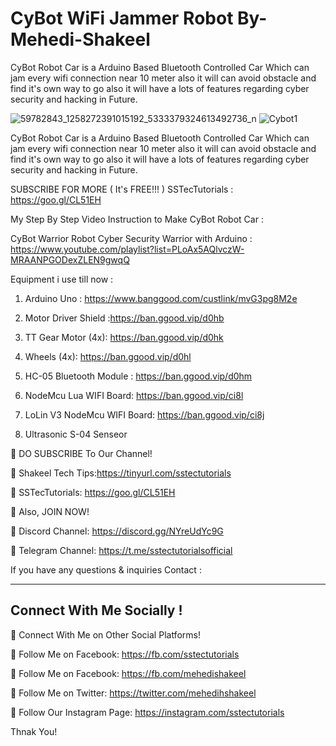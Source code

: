 # CyBot WiFi Jammer Robot By-Mehedi-Shakeel
CyBot Robot Car is a Arduino Based Bluetooth Controlled Car Which can jam every wifi connection near 10 meter also it will can avoid obstacle and find it's own way to go also it will have a lots of features regarding cyber security and hacking in Future.


![59782843_1258272391015192_5333379324613492736_n](https://user-images.githubusercontent.com/26013128/57573583-d7004880-744b-11e9-985e-4aa356ee2cc6.jpg)
![Cybot1](https://user-images.githubusercontent.com/26013128/57453014-13cf1280-7287-11e9-82b9-f4b1eee525ec.PNG)

CyBot Robot Car is a Arduino Based Bluetooth Controlled Car Which can jam every wifi connection near 10 meter also it will can avoid obstacle and find it's own way to go also it will  have a lots of features regarding cyber security and hacking in Future.

SUBSCRIBE FOR MORE ( It's FREE!!! ) 
SSTecTutorials : https://goo.gl/CL51EH

My Step By Step Video Instruction to Make CyBot Robot Car : 

CyBot Warrior Robot Cyber Security Warrior with Arduino  : https://www.youtube.com/playlist?list=PLoAx5AQlvczW-MRAANPGODexZLEN9gwqQ

Equipment i use till now : 

1) Arduino Uno : https://www.banggood.com/custlink/mvG3pg8M2e

2) Motor Driver Shield :https://ban.ggood.vip/d0hb

4) TT Gear Motor (4x): https://ban.ggood.vip/d0hk

3) Wheels (4x): https://ban.ggood.vip/d0hl

5) HC-05 Bluetooth Module  : https://ban.ggood.vip/d0hm

6) NodeMcu Lua WIFI Board: https://ban.ggood.vip/ci8l

7) LoLin V3 NodeMcu  WIFI Board:  https://ban.ggood.vip/ci8j

8) Ultrasonic S-04 Senseor 

🔴 DO SUBSCRIBE To Our Channel!

🔗 Shakeel Tech Tips:https://tinyurl.com/sstectutorials

🔗 SSTecTutorials: https://goo.gl/CL51EH

🔴 Also, JOIN NOW!

🔗 Discord Channel: https://discord.gg/NYreUdYc9G

🔗 Telegram Channel: https://t.me/sstectutorialsofficial

If you have any questions & inquiries Contact :

-------------------------------------------------

Connect With Me Socially !
-------------------------------------------------

🔴 Connect With Me on Other Social Platforms!

🔗 Follow Me on Facebook: https://fb.com/sstectutorials

🔗 Follow Me on Facebook: https://fb.com/mehedishakeel

🔗 Follow Me on Twitter: https://twitter.com/mehedihshakeel

🔗 Follow Our Instagram Page: https://instagram.com/sstectutorials


Thnak You!


